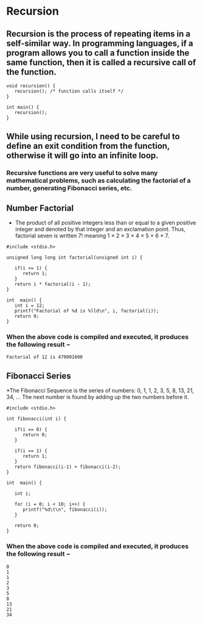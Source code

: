 # Recursion

## Recursion is the process of repeating items in a self-similar way. In programming languages, if a program allows you to call a function inside the same function, then it is called a recursive call of the function.

~~~~
void recursion() {
   recursion(); /* function calls itself */
}

int main() {
   recursion();
}
~~~~

## While using recursion, I need to be careful to define an exit condition from the function, otherwise it will go into an infinite loop.

### Recursive functions are very useful to solve many mathematical problems, such as calculating the factorial of a number, generating Fibonacci series, etc.

## Number Factorial

* The product of all positive integers less than or equal to a given positive integer and denoted by that integer and an exclamation point. Thus, factorial seven is written 7! meaning 1 × 2 × 3 × 4 × 5 × 6 × 7.

~~~~
#include <stdio.h>

unsigned long long int factorial(unsigned int i) {

   if(i <= 1) {
      return 1;
   }
   return i * factorial(i - 1);
}

int  main() {
   int i = 12;
   printf("Factorial of %d is %lld\n", i, factorial(i));
   return 0;
}
~~~~

### When the above code is compiled and executed, it produces the following result −

~~~~
Factorial of 12 is 479001600
~~~~

## Fibonacci Series

*The Fibonacci Sequence is the series of numbers: 0, 1, 1, 2, 3, 5, 8, 13, 21, 34, ... The next number is found by adding up the two numbers before it.

~~~~
#include <stdio.h>

int fibonacci(int i) {

   if(i == 0) {
      return 0;
   }
	
   if(i == 1) {
      return 1;
   }
   return fibonacci(i-1) + fibonacci(i-2);
}

int  main() {

   int i;
	
   for (i = 0; i < 10; i++) {
      printf("%d\t\n", fibonacci(i));
   }
	
   return 0;
}
~~~~

### When the above code is compiled and executed, it produces the following result −

~~~~
0	
1	
1	
2	
3	
5	
8	
13	
21	
34
~~~~

